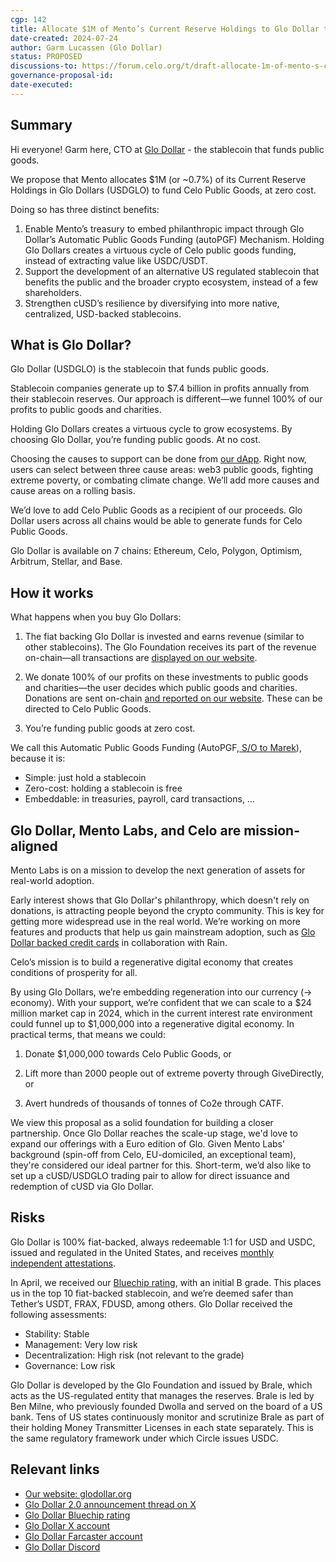 ```yaml
---
cgp: 142
title: Allocate $1M of Mento’s Current Reserve Holdings to Glo Dollar to fund Celo Public Goods at no cost
date-created: 2024-07-24
author: Garm Lucassen (Glo Dollar)
status: PROPOSED
discussions-to: https://forum.celo.org/t/draft-allocate-1m-of-mento-s-current-reserve-holdings-to-glo-dollar-to-fund-celo-public-goods-at-no-cost/7927
governance-proposal-id:
date-executed:
---
```


## Summary
Hi everyone! Garm here, CTO at [Glo Dollar](https://glodollar.org/) - the stablecoin that funds public goods.

We propose that Mento allocates $1M (or ~0.7%) of its Current Reserve Holdings in Glo Dollars (USDGLO) to fund Celo Public Goods, at zero cost.

Doing so has three distinct benefits:

1. Enable Mento’s treasury to embed philanthropic impact through Glo Dollar’s Automatic Public Goods Funding (autoPGF) Mechanism. Holding Glo Dollars creates a virtuous cycle of Celo public goods funding, instead of extracting value like USDC/USDT.
2. Support the development of an alternative US regulated stablecoin that benefits the public and the broader crypto ecosystem, instead of a few shareholders.
3. Strengthen cUSD’s resilience by diversifying into more native, centralized, USD-backed stablecoins.

## What is Glo Dollar?

Glo Dollar (USDGLO) is the stablecoin that funds public goods.

Stablecoin companies generate up to $7.4 billion in profits annually from their stablecoin reserves. Our approach is different—we funnel 100% of our profits to public goods and charities.

Holding Glo Dollars creates a virtuous cycle to grow ecosystems. By choosing Glo Dollar, you’re funding public goods. At no cost.

Choosing the causes to support can be done from [our dApp](https://app.glodollar.org). Right now, users can select between three cause areas: web3 public goods, fighting extreme poverty, or combating climate change. We’ll add more causes and cause areas on a rolling basis.

We’d love to add Celo Public Goods as a recipient of our proceeds. Glo Dollar users across all chains would be able to generate funds for Celo Public Goods.

Glo Dollar is available on 7 chains: Ethereum, Celo, Polygon, Optimism, Arbitrum, Stellar, and Base.

## How it works

What happens when you buy Glo Dollars:

1. The fiat backing Glo Dollar is invested and earns revenue (similar to other stablecoins). The Glo Foundation receives its part of the revenue on-chain—all transactions are [displayed on our website](https://www.glodollar.org/articles/donations).

2. We donate 100% of our profits on these investments to public goods and charities—the user decides which public goods and charities. Donations are sent on-chain [and reported on our website](https://www.glodollar.org/articles/donations). These can be directed to Celo Public Goods.

3. You’re funding public goods at zero cost.

We call this Automatic Public Goods Funding (AutoPGF,[ S/O to Marek](https://twitter.com/marek_/status/1750236330356039831)), because it is:

* Simple: just hold a stablecoin
* Zero-cost: holding a stablecoin is free
* Embeddable: in treasuries, payroll, card transactions, …

## Glo Dollar, Mento Labs, and Celo are mission-aligned

Mento Labs is on a mission to develop the next generation of assets for real-world adoption.

Early interest shows that Glo Dollar's philanthropy, which doesn't rely on donations, is attracting people beyond the crypto community. This is key for getting more widespread use in the real world. We’re working on more features and products that help us gain mainstream adoption, such as [Glo Dollar backed credit cards](https://twitter.com/glodollar/status/1779895935352619390) in collaboration with Rain.

Celo’s mission is to build a regenerative digital economy that creates conditions of prosperity for all.

By using Glo Dollars, we’re embedding regeneration into our currency (→ economy). With your support, we’re confident that we can scale to a $24 million market cap in 2024, which in the current interest rate environment could funnel up to $1,000,000 into a regenerative digital economy. In practical terms, that means we could:

1. Donate $1,000,000 towards Celo Public Goods, or

2. Lift more than 2000 people out of extreme poverty through GiveDirectly, or

3. Avert hundreds of thousands of tonnes of Co2e through CATF.

We view this proposal as a solid foundation for building a closer partnership. Once Glo Dollar reaches the scale-up stage, we'd love to expand our offerings with a Euro edition of Glo. Given Mento Labs' background (spin-off from Celo, EU-domiciled, an exceptional team), they're considered our ideal partner for this. Short-term, we’d also like to set up a cUSD/USDGLO trading pair to allow for direct issuance and redemption of cUSD via Glo Dollar.

## Risks

Glo Dollar is 100% fiat-backed, always redeemable 1:1 for USD and USDC, issued and regulated in the United States, and receives [monthly independent attestations](https://brale.xyz/stablecoins/USDGLO).

In April, we received our [Bluechip rating](https://bluechip.org/coins/usdglo), with an initial B grade. This places us in the top 10 fiat-backed stablecoin, and we’re deemed safer than Tether’s USDT, FRAX, FDUSD, among others. Glo Dollar received the following assessments:

* Stability: Stable
* Management: Very low risk
* Decentralization: High risk (not relevant to the grade)
* Governance: Low risk

Glo Dollar is developed by the Glo Foundation and issued by Brale, which acts as the US-regulated entity that manages the reserves. Brale is led by Ben Milne, who previously founded Dwolla and served on the board of a US bank. Tens of US states continuously monitor and scrutinize Brale as part of their holding Money Transmitter Licenses in each state separately. This is the same regulatory framework under which Circle issues USDC.

## Relevant links

* [Our website: glodollar.org](https://www.glodollar.org)
* [Glo Dollar 2.0 announcement thread on X](https://x.com/glodollar/status/1775151425863213430)
* [Glo Dollar Bluechip rating](https://www.glodollar.org/articles/bluechip-rating)
* [Glo Dollar X account](https://twitter.com/glodollar)
* [Glo Dollar Farcaster account](https://warpcast.com/glodollar)
* [Glo Dollar Discord](https://discord.gg/tMkFWHUQn7)
